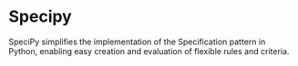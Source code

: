 # Specipy
SpeciPy simplifies the implementation of the Specification pattern in Python, enabling easy creation and evaluation of flexible rules and criteria.
